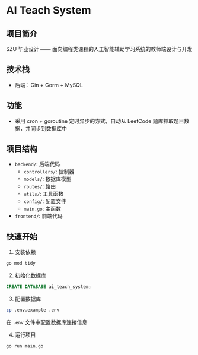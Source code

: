 # AI Teach System

## 项目简介

SZU 毕业设计 —— 面向编程类课程的人工智能辅助学习系统的教师端设计与开发

## 技术栈

- 后端：Gin + Gorm + MySQL


## 功能

- 采用 cron + goroutine 定时异步的方式，自动从 LeetCode 题库抓取题目数据，并同步到数据库中


## 项目结构

- `backend/`: 后端代码
    - `controllers/`: 控制器
    - `models/`: 数据库模型
    - `routes/`: 路由
    - `utils/`: 工具函数
    - `config/`: 配置文件
    - `main.go`: 主函数
- `frontend/`: 前端代码

## 快速开始

1. 安装依赖

```bash
go mod tidy
```

2. 初始化数据库

```SQL
CREATE DATABASE ai_teach_system;
```

3. 配置数据库

```bash
cp .env.example .env
```

在 `.env` 文件中配置数据库连接信息

4. 运行项目

```bash
go run main.go
```
